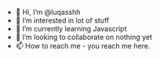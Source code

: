 - 👋 Hi, I’m @luqasshh
- 👀 I’m interested in lot of stuff
- 🌱 I’m currently learning Javascript
- 💞️ I’m looking to collaborate on nothing yet
- 📫 How to reach me - you reach me here.

<!---
luqasshh/luqasshh is a ✨ special ✨ repository because its `README.md` (this file) appears on your GitHub profile.
You can click the Preview link to take a look at your changes.
--->
